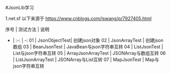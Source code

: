 ﻿#JsonLib学习

1.net.sf
以下来源于 https://www.cnblogs.com/jswang/p/7927405.html

序号 | 测试方法 | 说明 
- | :-: | -: 
01 | JsonObjectTest| 创建json对象
02 | JsonArrayTest | 创建json数组 
03 | BeanJsonTest | JavaBean与json字符串互转
04 | ListJsonTest | List与json字符串互转
05 | ArrayJsonArrayTest | JSONArray与数组互转
06 | ListJsonArrayTest | JSONArray与List互转
07 | MapJsonTest | Map与json字符串互转

